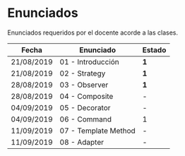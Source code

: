 # Enunciados

Enunciados requeridos por el docente acorde a las clases.


| Fecha | Enunciado | Estado |
| --------- | --------- | --------- |
| 21/08/2019 | 01 - Introducción | **1** |
| 21/08/2019 | 02 - Strategy | **1** |
| 28/08/2019 | 03 - Observer | **1** |
| 28/08/2019 | 04 - Composite | - |
| 04/09/2019 | 05 - Decorator | - |
| 04/09/2019 | 06 - Command | 1 |
| 11/09/2019 | 07 - Template Method | - |
| 11/09/2019 | 08 - Adapter | - |
